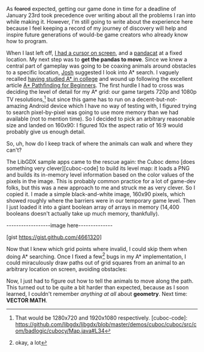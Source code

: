 As <s>feared</s> expected, getting our game done in time for a deadline of January 23rd took precedence over writing about all the problems I ran into while making it. However, I'm still going to write about the experience here because I feel keeping a record of my journey of discovery will help and inspire future generations of would-be game creators who already know how to program.

When I last left off, [I had a cursor on screen][last], and a [pandacat][pandacat] at a fixed location. My next step was to **get the pandas to move**. Since we knew a central part of gameplay was going to be coaxing animals around obstacles to a specific location, [Josh][josh] suggested I look into A* search. I vaguely recalled [having studied A* in college][ai] and wound up following the excellent article [A* Pathfinding for Beginners][astar]. The first hurdle I had to cross was deciding the level of detail for my A* grid: our game targets 720p and 1080p TV resolutions,[^resolutions] but since this game has  to run on a decent-but-not-amazing Android device which I have no way of testing with, I figured trying to search pixel-by-pixel was going to use more memory than we had available (not to mention time). So I decided to pick an arbitrary reasonable size and landed on 160x90: I figured 10x the aspect ratio of 16:9 would probably give us enough detail.

So, uh, how do I keep track of where the animals can walk and where they can't?

The LibGDX sample apps came to the rescue again: the Cuboc demo [does something very clever][cuboc-code] to build its level map: it loads a PNG and builds its in-memory level information based on the color values of the pixels in the image. This is probably common practice for a lot of game-dev folks, but this was a new approach to me and struck me as very clever. So I copied it. I made a simple black-and-white image, 160x90 pixels, which showed roughly where the barriers were in our temporary game level. Then I just loaded it into a giant boolean array of arrays in memory (14,400 booleans doesn't actually take up much memory, thankfully).

------------------image here--------------

[gist https://gist.github.com/4661320]

Now that I knew which grid points where invalid, I could skip them when doing A* searching. Once I fixed a few[^few] bugs in my A* implementation, I could miraculously draw paths out of grid squares from an animal to an arbitrary location on screen, avoiding obstacles:

Now, I just had to figure out how to tell the animals to move along the path. This turned out to be quite a bit harder than expected, because as I soon learned, I couldn't remember *anything at all* about **geometry**. Next time: **VECTOR MATH**.

[last]: http://alexp.wordpress.com/2013/01/18/ouya-game-jam-the-start/
[pandacat]: http://imgur.com/gallery/iVZC8
[josh]: http://joshleejosh.com/
[ai]: http://www-inst.eecs.berkeley.edu/~cs188/fa07/lectures.html
[astar]: http://www.policyalmanac.org/games/aStarTutorial.htm
[^resolutions]: That would be 1280x720 and 1920x1080 respectively.
[cuboc-code]: https://github.com/libgdx/libgdx/blob/master/demos/cuboc/cuboc/src/com/badlogic/cubocy/Map.java#L34
[^few]: okay, a lot